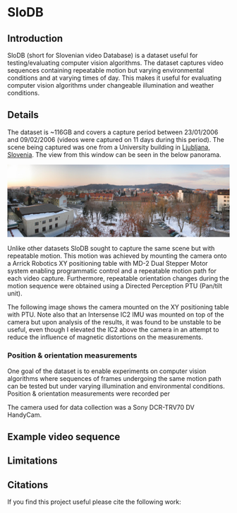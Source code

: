 # SloDB

## Introduction
SloDB (short for Slovenian video Database) is a dataset useful for testing/evaluating computer vision algorithms. The dataset captures video sequences containing repeatable motion but varying environmental conditions and at varying times of day. This makes it useful for evaluating computer vision algorithms under changeable illumination and weather conditions.

## Details
The dataset is ~116GB and covers a capture period between 23/01/2006 and 09/02/2006 (videos were captured on 11 days during this period). The scene being captured was one from a University building in [Ljubljana, Slovenia](https://en.wikipedia.org/wiki/Ljubljana). The view from this window can be seen in the below panorama.

![SloDB panorama](/readme_images/slo_panorama.jpg)

Unlike other datasets SloDB sought to capture the same scene but with repeatable motion. This motion was achieved by mounting the camera onto a Arrick Robotics XY positioning table with MD-2 Dual Stepper Motor system enabling programmatic control and a repeatable motion path for each video capture. Furthermore, repeatable orientation changes during the motion sequence were obtained using a Directed Perception PTU (Pan/tilt unit).

The following image shows the camera mounted on the XY positioning table with PTU. Note also that an Intersense IC2 IMU was mounted on top of the camera but upon analysis of the results, it was found to be unstable to be useful, even though I elevated the IC2 above the camera in an attempt to reduce the influence of magnetic distortions on the measurements.

### Position & orientation measurements
One goal of the dataset is to enable experiments on computer vision algorithms where sequences of frames undergoing the same motion path can be tested but under varying illumination and environmental conditions. Position & orientation measurements were recorded per

The camera used for data collection was a Sony DCR-TRV70 DV HandyCam. 



## Example video sequence

## Limitations


## Citations
If you find this project useful please cite the following work:
